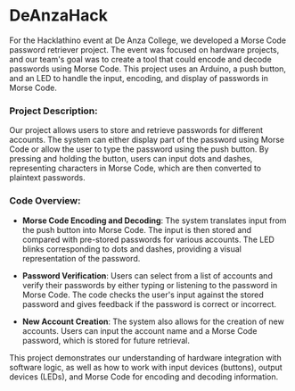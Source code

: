 # DeAnzaHack

For the Hacklathino event at De Anza College, we developed a Morse Code password retriever project. The event was focused on hardware projects, and our team's goal was to create a tool that could encode and decode passwords using Morse Code. This project uses an Arduino, a push button, and an LED to handle the input, encoding, and display of passwords in Morse Code.

### Project Description:

Our project allows users to store and retrieve passwords for different accounts. The system can either display part of the password using Morse Code or allow the user to type the password using the push button. By pressing and holding the button, users can input dots and dashes, representing characters in Morse Code, which are then converted to plaintext passwords.

### Code Overview:

- **Morse Code Encoding and Decoding**: The system translates input from the push button into Morse Code. The input is then stored and compared with pre-stored passwords for various accounts. The LED blinks corresponding to dots and dashes, providing a visual representation of the password.

- **Password Verification**: Users can select from a list of accounts and verify their passwords by either typing or listening to the password in Morse Code. The code checks the user's input against the stored password and gives feedback if the password is correct or incorrect.

- **New Account Creation**: The system also allows for the creation of new accounts. Users can input the account name and a Morse Code password, which is stored for future retrieval.

This project demonstrates our understanding of hardware integration with software logic, as well as how to work with input devices (buttons), output devices (LEDs), and Morse Code for encoding and decoding information.
